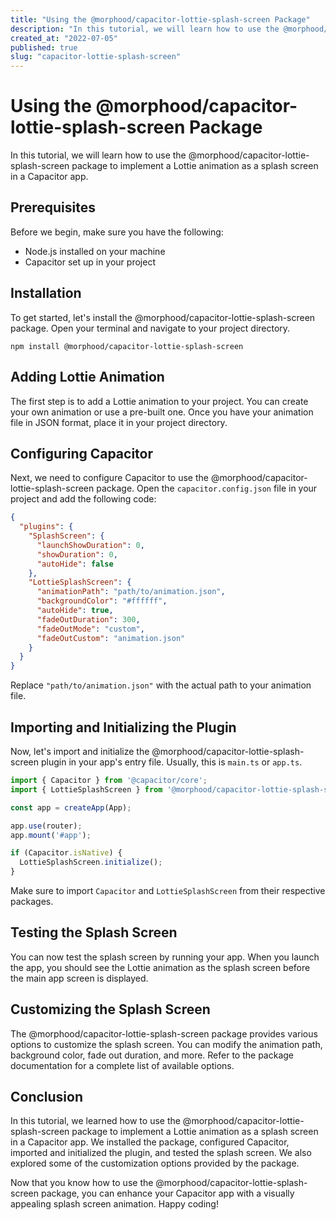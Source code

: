 ```yaml
---
title: "Using the @morphood/capacitor-lottie-splash-screen Package"
description: "In this tutorial, we will learn how to use the @morphood/capacitor-lottie-splash-screen package to implement a Lottie animation as a splash screen in a Capacitor app."
created_at: "2022-07-05"
published: true
slug: "capacitor-lottie-splash-screen"
---
```


# Using the @morphood/capacitor-lottie-splash-screen Package

In this tutorial, we will learn how to use the @morphood/capacitor-lottie-splash-screen package to implement a Lottie animation as a splash screen in a Capacitor app.

## Prerequisites

Before we begin, make sure you have the following:

- Node.js installed on your machine
- Capacitor set up in your project

## Installation

To get started, let's install the @morphood/capacitor-lottie-splash-screen package. Open your terminal and navigate to your project directory. 

```
npm install @morphood/capacitor-lottie-splash-screen
```

## Adding Lottie Animation

The first step is to add a Lottie animation to your project. You can create your own animation or use a pre-built one. Once you have your animation file in JSON format, place it in your project directory.

## Configuring Capacitor

Next, we need to configure Capacitor to use the @morphood/capacitor-lottie-splash-screen package. Open the `capacitor.config.json` file in your project and add the following code:

```json
{
  "plugins": {
    "SplashScreen": {
      "launchShowDuration": 0,
      "showDuration": 0,
      "autoHide": false
    },
    "LottieSplashScreen": {
      "animationPath": "path/to/animation.json",
      "backgroundColor": "#ffffff",
      "autoHide": true,
      "fadeOutDuration": 300,
      "fadeOutMode": "custom",
      "fadeOutCustom": "animation.json"
    }
  }
}
```

Replace `"path/to/animation.json"` with the actual path to your animation file.

## Importing and Initializing the Plugin

Now, let's import and initialize the @morphood/capacitor-lottie-splash-screen plugin in your app's entry file. Usually, this is `main.ts` or `app.ts`.

```typescript
import { Capacitor } from '@capacitor/core';
import { LottieSplashScreen } from '@morphood/capacitor-lottie-splash-screen';

const app = createApp(App);

app.use(router);
app.mount('#app');

if (Capacitor.isNative) {
  LottieSplashScreen.initialize();
}
```

Make sure to import `Capacitor` and `LottieSplashScreen` from their respective packages.

## Testing the Splash Screen

You can now test the splash screen by running your app. When you launch the app, you should see the Lottie animation as the splash screen before the main app screen is displayed.

## Customizing the Splash Screen

The @morphood/capacitor-lottie-splash-screen package provides various options to customize the splash screen. You can modify the animation path, background color, fade out duration, and more. Refer to the package documentation for a complete list of available options.

## Conclusion

In this tutorial, we learned how to use the @morphood/capacitor-lottie-splash-screen package to implement a Lottie animation as a splash screen in a Capacitor app. We installed the package, configured Capacitor, imported and initialized the plugin, and tested the splash screen. We also explored some of the customization options provided by the package.

Now that you know how to use the @morphood/capacitor-lottie-splash-screen package, you can enhance your Capacitor app with a visually appealing splash screen animation. Happy coding!